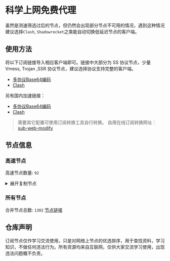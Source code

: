 # 科学上网免费代理

虽然是测速筛选过后的节点，但仍然会出现部分节点不可用的情况，遇到这种情况建议选择`Clash`, `Shadowrocket`之类能自动切换低延迟节点的客户端。

## 使用方法
将以下订阅链接导入相应客户端即可。链接中大部分为 SS 协议节点，少量 Vmess, Trojan ,SSR 协议节点，建议选择协议支持完整的客户端。

- [多协议Base64编码](https://raw.githubusercontent.com/csh77889900/TFP/master/Eternity)
- [Clash](https://raw.githubusercontent.com/csh77889900/TFP/master/Eternity.yaml)

另有国内加速链接：

- [多协议Base64编码](https://fastly.jsdelivr.net/gh/csh77889900/TFP@master/Eternity)
- [Clash](https://fastly.jsdelivr.net/gh/csh77889900/TFP@master/Eternity.yaml)


>需要其它配置可使用订阅转换工具自行转换。
>自用在线订阅转换网址：[sub-web-modify](https://sub.v1.mk/)

## 节点信息
### 高速节点
高速节点数量: `92`
<details>
  <summary>展开复制节点</summary>

    vmess://eyJ2IjoiMiIsInBzIjoi8J+HrfCfh7Ag6aaZ5rivXzA2MTMwMTAiLCJhZGQiOiIxNTYuMjQ1LjguMTI2IiwicG9ydCI6IjQ3MDI0IiwidHlwZSI6Im5vbmUiLCJpZCI6IjNjYTkxMmRhLTZhYzItNDE4Zi1iOWNmLTQ1YjZmNjk0NTc5YiIsImFpZCI6IjY0IiwibmV0IjoidGNwIiwicGF0aCI6Ii8iLCJob3N0IjoiIiwidGxzIjoiIn0=
    vmess://eyJ2IjoiMiIsInBzIjoi8J+HrfCfh7AgX0hLX+mmmea4ry0+8J+Hs/Cfh7FfTkxf6I235YWwIiwiYWRkIjoiMTU2LjI0NS44LjEyOCIsInBvcnQiOiI0NzAyNCIsInR5cGUiOiJub25lIiwiaWQiOiIzY2E5MTJkYS02YWMyLTQxOGYtYjljZi00NWI2ZjY5NDU3OWIiLCJhaWQiOiI2NCIsIm5ldCI6InRjcCIsInBhdGgiOiIvIiwiaG9zdCI6IiIsInRscyI6IiJ9
    trojan://TJCfE7Mx2YcA8kX8zg@149.50.71.124:4003?allowInsecure=1#JP_149.50.71.124_06122023774b-1419trojan
    trojan://eb04af08-a11b-422a-8dfa-710238d91625@jp1.downloadvip.cfd:443?allowInsecure=1&sni=download.xn--mes358acgm99l.com#%F0%9F%87%AF%F0%9F%87%B5%20JP%2040%20%E2%86%92%20tg%40nicevpn123
    vmess://eyJ2IjoiMiIsInBzIjoi8J+Hr/Cfh7Ug5pel5pysKOayueeuoeegtOino+i1hOa6kOWQmzIuMCkgNCIsImFkZCI6Im1peHY0LTI2LjE5NDYxMC54eXoiLCJwb3J0IjoiNDQ0MCIsInR5cGUiOiJub25lIiwiaWQiOiJlOWJiMGM1Yy0wMWM3LTc5MDctYzQ1NC0zYjhiNmQ0NzJiMTkiLCJhaWQiOiIwIiwibmV0Ijoid3MiLCJwYXRoIjoiL2ExODVkNWRjLWM3MjYtNDY2Yy05OGYyLWJhNDk0ZTYzNjk1ZiIsImhvc3QiOiJtaXh2NC0yNi4xOTQ2MTAueHl6IiwidGxzIjoidGxzIn0=
    trojan://a5117e42-e7e2-4de1-aea8-c41e2b3bc545@jp4.cnamazon.sbs:443?allowInsecure=1&sni=tlsdata.cnamazon.sbs#%F0%9F%87%AF%F0%9F%87%B5%20JP%2064%20%E2%86%92%20tg%40nicevpn123
    vmess://eyJ2IjoiMiIsInBzIjoi8J+Hr/Cfh7Ug5pel5pysXzA2MTMxMTEiLCJhZGQiOiIxMDkuMTY2LjM2LjE5MyIsInBvcnQiOiI1MDAwMiIsInR5cGUiOiJub25lIiwiaWQiOiI0MTgwNDhhZi1hMjkzLTRiOTktOWIwYy05OGNhMzU4MGRkMjQiLCJhaWQiOiI2NCIsIm5ldCI6InRjcCIsInBhdGgiOiIvIiwiaG9zdCI6InRsc2RhdGEuY25hbWF6b24uc2JzIiwidGxzIjoiIn0=
    ss://YWVzLTI1Ni1jZmI6Yzk3ZmNlMDQ4@140.238.52.171:18888#JP_140.238.52.171_06122023774b-1902s%25
    vmess://eyJ2IjoiMiIsInBzIjoi8J+Hr/Cfh7Ug5pel5pysXzA2MTMxMDQiLCJhZGQiOiI0NS44OC40My4yMzAiLCJwb3J0IjoiNDYyMDIiLCJ0eXBlIjoibm9uZSIsImlkIjoiNDE4MDQ4YWYtYTI5My00Yjk5LTliMGMtOThjYTM1ODBkZDI0IiwiYWlkIjoiNjQiLCJuZXQiOiJ0Y3AiLCJwYXRoIjoiLyIsImhvc3QiOiJ0bHNkYXRhLmNuYW1hem9uLnNicyIsInRscyI6IiJ9
    trojan://TJCfE7Mx2YcA8kX8zg@149.50.70.83:4003?allowInsecure=1#JP_149.50.70.83_06122023774b-1241trojan
    vmess://eyJ2IjoiMiIsInBzIjoi8J+HuPCfh6wg5paw5Yqg5Z2hXzA2MTM3NTQiLCJhZGQiOiJzMy56d3RnODg4LmNvbSIsInBvcnQiOiIzNTg0MiIsInR5cGUiOiJub25lIiwiaWQiOiIzY2I4NDEzYi0wOWY0LTMxYWItODZjNy1iMWVhM2IwNGMzYzEiLCJhaWQiOiIwIiwibmV0Ijoid3MiLCJwYXRoIjoiL3YycmF5IiwiaG9zdCI6InMzLnp3dGc4ODguY29tIiwidGxzIjoiIn0=
    vmess://eyJ2IjoiMiIsInBzIjoi8J+HrfCfh7Ag6aaZ5rivXzA2MTMwMDEiLCJhZGQiOiIxODUuMTQuNDcuMTczIiwicG9ydCI6IjU2ODQxIiwidHlwZSI6Im5vbmUiLCJpZCI6ImNhYTZkNGJiLTI3OGQtNGVmZC1hZDU5LTY2NDQ5YjllNTAwZSIsImFpZCI6IjAiLCJuZXQiOiJ3cyIsInBhdGgiOiIvIiwiaG9zdCI6IiIsInRscyI6IiJ9
    trojan://b155407b-c388-4773-bbbd-29b2743b3b42@awshk2.gsjc.cfd:443?allowInsecure=0&sni=4-193-105-141.nhost.00cdn.com#%F0%9F%87%AD%F0%9F%87%B0%20%E4%BA%9A%E9%A9%AC%E9%80%8A%E9%A6%99%E6%B8%AF3%0D
    vmess://eyJ2IjoiMiIsInBzIjoi8J+HrfCfh7Ag6aaZ5rivXzA2MTMwMDgiLCJhZGQiOiIxOC4xNjcuNTEuMjMwIiwicG9ydCI6IjM4MzQ2IiwidHlwZSI6Im5vbmUiLCJpZCI6ImZmNjZiZThhLWRmMDItNDhmZi1iNDcxLTQxNzNmMDkyMGFlOSIsImFpZCI6IjAiLCJuZXQiOiJ0Y3AiLCJwYXRoIjoiLyIsImhvc3QiOiI0LTE5My0xMDUtMTQxLm5ob3N0LjAwY2RuLmNvbSIsInRscyI6IiJ9
    vmess://eyJ2IjoiMiIsInBzIjoi8J+HrfCfh7Ag6aaZ5rivXzA2MTMwMjciLCJhZGQiOiIxOC4xNjYuMjA5LjEwMyIsInBvcnQiOiI1MTU3MyIsInR5cGUiOiJub25lIiwiaWQiOiIwZTI4OTA2Yy03ODc0LTQxMGItZDRmNi0wYzIyYzdkOTk0NWUiLCJhaWQiOiIwIiwibmV0IjoidGNwIiwicGF0aCI6Ii8iLCJob3N0IjoiNC0xOTMtMTA1LTE0MS5uaG9zdC4wMGNkbi5jb20iLCJ0bHMiOiIifQ==
    vmess://eyJ2IjoiMiIsInBzIjoi8J+HsPCfh7cg6Z+p5Zu9XzA2MTMwMDIiLCJhZGQiOiIxNDYuNTYuMTc0LjMxIiwicG9ydCI6IjgwODAiLCJ0eXBlIjoibm9uZSIsImlkIjoiYzJlYjVmZjgtNTA4ZC00MTAwLWUwY2EtOTczOWY0ZDFjNTJjIiwiYWlkIjoiMCIsIm5ldCI6IndzIiwicGF0aCI6Ii90Z0BoZXJoZXJvNiIsImhvc3QiOiIiLCJ0bHMiOiIifQ==
    ssr://Y24wMi5teW5vZGUubWU6ODEwNTpvcmlnaW46cmM0LW1kNTpodHRwX3NpbXBsZTpjR0Z6YzNkay8_Z3JvdXA9VTFOU1VISnZkbWxrWlhJJnJlbWFya3M9OEotSHJmQ2ZoN0FnNUxpdDVadTlJQzBnNmFhWjVyaXZJQzBnU0c5dVp5QkxiMjVuSUVOaFlteGxJRlJXSUV4MFpDQXRJRU5oWW14bElFMTFiSFJwTFUxbFpHbGhJRk5sY25acFkyVnomb2Jmc3BhcmFtPU1UZ3hNamN0VkhWMFlXbHRhVzVuTURNeU1TNWtiM2R1Ykc5aFpDNXRhV055YjNOdlpuUXVZMjl0JnByb3RvcGFyYW09
    vmess://eyJ2IjoiMiIsInBzIjoi8J+HuPCfh6wgX1NHX+aWsOWKoOWdoSIsImFkZCI6IjhmaHE2YS5haW9zc2gubXkuaWQiLCJwb3J0IjoiODAiLCJ0eXBlIjoibm9uZSIsImlkIjoiODliYTc3NjgtYTgzYS00YzAxLTgwMTItOGZkZjA4NDdkMmFlIiwiYWlkIjoiMCIsIm5ldCI6IndzIiwicGF0aCI6Ii92MnJheSIsImhvc3QiOiI4ZmhxNmEuYWlvc3NoLm15LmlkIiwidGxzIjoiIn0=
    vmess://eyJ2IjoiMiIsInBzIjoi8J+HuPCfh6wg5paw5Yqg5Z2hXzA2MTMwNDEiLCJhZGQiOiIxMzguMi43MS4xMTEiLCJwb3J0IjoiODAiLCJ0eXBlIjoibm9uZSIsImlkIjoiYjI5NDc5NDItNzAxYi00ZGUyLTkxY2QtZjY4MTBkNWQwM2JjIiwiYWlkIjoiMCIsIm5ldCI6IndzIiwicGF0aCI6Ii8iLCJob3N0IjoiIiwidGxzIjoiIn0=
    trojan://70eaf50f-8505-4bb0-bbfc-1354fa111320@sg2.downloadvip.cfd:443?allowInsecure=0&sni=jssg1.xn--mes358acgm99l.com#%F0%9F%87%B8%F0%9F%87%AC%20%E6%96%B0%E5%8A%A0%E5%9D%A1AWS2%0D
    vmess://eyJ2IjoiMiIsInBzIjoi8J+HuPCfh6wg5paw5Yqg5Z2hXzA2MTM3NTUiLCJhZGQiOiJkeW5hbWljLXNnMWIub2Jmcy54eXoiLCJwb3J0IjoiNDQzIiwidHlwZSI6Im5vbmUiLCJpZCI6IjMwYmYzMmJjLTE5ZGMtNDVhZC1iMzMwLTRmNTE0OWU1Njg3NiIsImFpZCI6IjAiLCJuZXQiOiJ3cyIsInBhdGgiOiIvd29ycnlmcmVlIiwiaG9zdCI6ImR5bmFtaWMtc2cxYi5vYmZzLnh5eiIsInRscyI6InRscyJ9
    trojan://7a73f1dc97a70905870c0c0484b12145@trs22.bolab.net:443?allowInsecure=0#%F0%9F%87%AF%F0%9F%87%B5%20Relay_%F0%9F%87%AF%F0%9F%87%B5JP%20%7C45.72Mb
    trojan://4aeda200-44c9-4168-8f2a-a00a72176d35@awssg18-data.amazon-azure.com:443?allowInsecure=0&sni=data.amazon-azure.com#%F0%9F%87%B8%F0%9F%87%AC%20SG-13.215.252.181-2159
    vmess://eyJ2IjoiMiIsInBzIjoi8J+HqPCfh7MgUmVsYXlf8J+HufCfh7xUVy3wn4e58J+HvFRXXzE2IiwiYWRkIjoidHc5OS1oaW5ldC5teW5vZGVzMDAxLm9uZSIsInBvcnQiOiI0NDUiLCJ0eXBlIjoibm9uZSIsImlkIjoiNWYwNGRlODQtNmI3ZS0zNTY0LTgyYzItZDJhOTk4MDAyNjI5IiwiYWlkIjoiMCIsIm5ldCI6InRjcCIsInBhdGgiOiIvIiwiaG9zdCI6ImRhdGEuYW1hem9uLWF6dXJlLmNvbSIsInRscyI6IiJ9
    ssr://Y24xMC5teW5vZGUubWU6ODMwMzpvcmlnaW46cmM0LW1kNTpodHRwX3NpbXBsZTpjR0Z6YzNkay8_Z3JvdXA9VTFOU1VISnZkbWxrWlhJJnJlbWFya3M9OEotSHFQQ2ZoN01nNUxpdDVadTlJQzBnNVktdzVybS1JQzBnUTJoMWJtZG9kMkVnVkdWc1pXTnZiU0JEYnk0Z1RIUmtMaUEwJm9iZnNwYXJhbT1NVGd4TWpjdFZIVjBZV2x0YVc1bk1ETXlNUzVrYjNkdWJHOWhaQzV0YVdOeWIzTnZablF1WTI5dCZwcm90b3BhcmFtPQ
    ssr://Y24xMi5teW5vZGUubWU6ODQwNjpvcmlnaW46cmM0LW1kNTpodHRwX3NpbXBsZTpjR0Z6YzNkay8_Z3JvdXA9VTFOU1VISnZkbWxrWlhJJnJlbWFya3M9OEotSHJfQ2ZoN1VnNXBlbDVweXNJQzBnNUxpYzVMcXNJQzBnVG1WeWIyTnNiM1ZrSUV4cGJXbDBaV1FnTXcmb2Jmc3BhcmFtPU1UZ3hNamN0VkhWMFlXbHRhVzVuTURNeU1TNWtiM2R1Ykc5aFpDNXRhV055YjNOdlpuUXVZMjl0JnByb3RvcGFyYW09
    trojan://5a67bf67-5af7-4262-a5ec-cd2c03866acd@hinet1.downloadvip.cfd:443?allowInsecure=1&sni=download.xn--mes358acgm99l.com#%F0%9F%87%A8%F0%9F%87%B3%2013%7C%F0%9F%87%B9%F0%9F%87%BC%20Taiwan%28ChatGPT%29%2005%20TG%40nodp...
    ssr://a3IxLnZmdW4uaWN1OjQ0MzphdXRoX2FlczEyOF9zaGExOmFlcy0yNTYtY2ZiOnBsYWluOmRubDFibTFsLz9ncm91cD1VMU5TVUhKdmRtbGtaWEkmcmVtYXJrcz04Si1Ic1BDZmg3Y2dYMHRTWC1tZnFlV2J2U0F6Jm9iZnNwYXJhbT1ZV0k1TXpFeE56UXlNaTVxWkM1b2F3JnByb3RvcGFyYW09TVRjME1qSTZWRlJ3TUZOWQ
    vmess://eyJ2IjoiMiIsInBzIjoi8J+HuPCfh6wg5paw5Yqg5Z2hIDAwMyIsImFkZCI6IjQzLjE1Ni4yMzUuMTcyIiwicG9ydCI6IjIxNDU2IiwidHlwZSI6Im5vbmUiLCJpZCI6ImFjMGY4NGYzLTI3MWEtNDRhNi1iOWM1LWQzODQxMDk5ZjY0MCIsImFpZCI6IjAiLCJuZXQiOiJ3cyIsInBhdGgiOiIvamNuZiIsImhvc3QiOiIiLCJ0bHMiOiIifQ==
    vmess://eyJ2IjoiMiIsInBzIjoi8J+Hr/Cfh7Ug5pel5pysXzA2MTMwMTMiLCJhZGQiOiIyMTMuMjMyLjExNC4yMTEiLCJwb3J0IjoiNDk3NTciLCJ0eXBlIjoibm9uZSIsImlkIjoiZWMwZmQ3YjgtOWI2ZS00M2Q4LWZiMDgtMmNjOTg4NjBmNjM4IiwiYWlkIjoiMCIsIm5ldCI6IndzIiwicGF0aCI6Ii8iLCJob3N0IjoiIiwidGxzIjoiIn0=
    ssr://OC4yMTcuOTAuMzk6NDg2ODc6YXV0aF9jaGFpbl9hOm5vbmU6dGxzMS4yX3RpY2tldF9hdXRoOk9ESXpOblV5TXpjNC8_Z3JvdXA9VTFOU1VISnZkbWxrWlhJJnJlbWFya3M9VTBkZk1qQXgmb2Jmc3BhcmFtPSZwcm90b3BhcmFtPQ
    ssr://Y24wNS5teW5vZGUubWU6ODEyMTpvcmlnaW46cmM0LW1kNTpodHRwX3NpbXBsZTpjR0Z6YzNkay8_Z3JvdXA9VTFOU1VISnZkbWxrWlhJJnJlbWFya3M9OEotSHJmQ2ZoN0FnNUxpdDVadTlJQzBnNmFhWjVyaXZJQzBnUkc5dElGUmxhRzVwYTJrZ1RIUmtJRFkmb2Jmc3BhcmFtPU1UZ3hNamN0VkhWMFlXbHRhVzVuTURNeU1TNWtiM2R1Ykc5aFpDNXRhV055YjNOdlpuUXVZMjl0JnByb3RvcGFyYW09
    ssr://OC4yMTcuOTkuNjI6NDc4MDc6YXV0aF9jaGFpbl9hOm5vbmU6dGxzMS4yX3RpY2tldF9hdXRoOk16UTBabWMwTXpRMC8_Z3JvdXA9VTFOU1VISnZkbWxrWlhJJnJlbWFya3M9VTBkZk1UZ3cmb2Jmc3BhcmFtPSZwcm90b3BhcmFtPQ
    vmess://eyJ2IjoiMiIsInBzIjoi8J+HrfCfh7Ag6aaZ5rivXzA2MTM0NzgiLCJhZGQiOiJoazAxLmlzZGRucy50ayIsInBvcnQiOiI0NDMiLCJ0eXBlIjoibm9uZSIsImlkIjoiMmE4OThiZDgtYzBkMS00ZjdkLWE4OGUtODMxZDU2ODJhOWI5IiwiYWlkIjoiMCIsIm5ldCI6IndzIiwicGF0aCI6Ii9yYXkiLCJob3N0IjoiaGswMS5pc2RkbnMudGsiLCJ0bHMiOiJ0bHMifQ==
    ssr://OC4yMTguNjcuNTQ6NTQyNjI6YXV0aF9jaGFpbl9hOm5vbmU6dGxzMS4yX3RpY2tldF9hdXRoOk16ZzBOelYxTkRVLz9ncm91cD1VMU5TVUhKdmRtbGtaWEkmcmVtYXJrcz1VMGRmTVRnMCZvYmZzcGFyYW09JnByb3RvcGFyYW09
    ssr://OC4yMTcuODkuMjI5OjU4MDA4OmF1dGhfY2hhaW5fYTpub25lOnRsczEuMl90aWNrZXRfYXV0aDpPRGszTXpRM05YVXpORFUvP2dyb3VwPVUxTlNVSEp2ZG1sa1pYSSZyZW1hcmtzPVUwZGZNakEyJm9iZnNwYXJhbT0mcHJvdG9wYXJhbT0
    ssr://OC4yMTguMC4xMTU6NTU5Njc6YXV0aF9jaGFpbl9hOm5vbmU6dGxzMS4yX3RpY2tldF9hdXRoOk9ESXpOSGt6TkRRLz9ncm91cD1VMU5TVUhKdmRtbGtaWEkmcmVtYXJrcz1VMGRmTVRjMiZvYmZzcGFyYW09JnByb3RvcGFyYW09
    vmess://eyJ2IjoiMiIsInBzIjoi8J+HuPCfh6wg5paw5Yqg5Z2hXzA2MTMwNjIiLCJhZGQiOiIyNy4xMjQuNDUuMTE5IiwicG9ydCI6IjUwMDAyIiwidHlwZSI6Im5vbmUiLCJpZCI6IjQxODA0OGFmLWEyOTMtNGI5OS05YjBjLTk4Y2EzNTgwZGQyNCIsImFpZCI6IjY0IiwibmV0IjoidGNwIiwicGF0aCI6Ii9yYXkiLCJob3N0IjoiaGswMS5pc2RkbnMudGsiLCJ0bHMiOiIifQ==
    vmess://eyJ2IjoiMiIsInBzIjoi8J+Hr/Cfh7Ug5pel5pysXzA2MTMwMzMiLCJhZGQiOiIxMzEuMTg2LjQxLjE5MiIsInBvcnQiOiIyNjI5NyIsInR5cGUiOiJub25lIiwiaWQiOiJiMGVkNmViNy1kYzMwLTQ4OTctZGY1MC1jMmMxZDRlZTZlOTEiLCJhaWQiOiIwIiwibmV0IjoidGNwIiwicGF0aCI6Ii9yYXkiLCJob3N0IjoiaGswMS5pc2RkbnMudGsiLCJ0bHMiOiIifQ==
    ssr://OC4yMTcuOTAuNzM6NDc1OTc6YXV0aF9jaGFpbl9hOm5vbmU6dGxzMS4yX3RpY2tldF9hdXRoOk9EazNNelExTjNRMS8_Z3JvdXA9VTFOU1VISnZkbWxrWlhJJnJlbWFya3M9VTBkZk1qQTMmb2Jmc3BhcmFtPSZwcm90b3BhcmFtPQ
    ssr://OC4yMTcuNDYuMTc0OjUxMzUyOmF1dGhfY2hhaW5fYTpub25lOnRsczEuMl90aWNrZXRfYXV0aDpNelExTXpSME5UUTEvP2dyb3VwPVUxTlNVSEp2ZG1sa1pYSSZyZW1hcmtzPVUwZGZNVGczJm9iZnNwYXJhbT0mcHJvdG9wYXJhbT0
    vmess://eyJ2IjoiMiIsInBzIjoi8J+HqPCfh7Mg5Y+w5rm+44CQ5LuY6LS55o6o6I2Q77yadHQudmcvdmlw44CRMTE5IiwiYWRkIjoiNjEuMjIwLjE5OC4xMDAiLCJwb3J0IjoiNTgwMDIiLCJ0eXBlIjoibm9uZSIsImlkIjoiNDE4MDQ4YWYtYTI5My00Yjk5LTliMGMtOThjYTM1ODBkZDI0IiwiYWlkIjoiNjQiLCJuZXQiOiJ0Y3AiLCJwYXRoIjoiL3JheSIsImhvc3QiOiJoazAxLmlzZGRucy50ayIsInRscyI6IiJ9
    vmess://eyJ2IjoiMiIsInBzIjoi8J+HqPCfh7Mg5Y+w5rm+XzA2MTMwMTMiLCJhZGQiOiI2MS4yMjAuMTk4LjEwMiIsInBvcnQiOiI1ODAwMiIsInR5cGUiOiJub25lIiwiaWQiOiI0MTgwNDhhZi1hMjkzLTRiOTktOWIwYy05OGNhMzU4MGRkMjQiLCJhaWQiOiI2NCIsIm5ldCI6InRjcCIsInBhdGgiOiIvcmF5IiwiaG9zdCI6ImhrMDEuaXNkZG5zLnRrIiwidGxzIjoiIn0=
    vmess://eyJ2IjoiMiIsInBzIjoi8J+HuPCfh6wg5paw5Yqg5Z2hXzA2MTMwNDMiLCJhZGQiOiIyNy4xMjQuNDcuNjQiLCJwb3J0IjoiNTAwMDIiLCJ0eXBlIjoibm9uZSIsImlkIjoiNDE4MDQ4YWYtYTI5My00Yjk5LTliMGMtOThjYTM1ODBkZDI0IiwiYWlkIjoiNjQiLCJuZXQiOiJ0Y3AiLCJwYXRoIjoiL3JheSIsImhvc3QiOiJoazAxLmlzZGRucy50ayIsInRscyI6IiJ9
    vmess://eyJ2IjoiMiIsInBzIjoi8J+HuvCfh7gg576O5Zu9XzA2MTMxMzQiLCJhZGQiOiIxMDcuMTY3LjE2LjIxNCIsInBvcnQiOiIzMzU4OSIsInR5cGUiOiJub25lIiwiaWQiOiI4YzY3OWI4MS04NGZjLTQzY2UtOTU1My1kZGNhNTc1YTY5NDkiLCJhaWQiOiI2NCIsIm5ldCI6InRjcCIsInBhdGgiOiIvcmF5IiwiaG9zdCI6ImhrMDEuaXNkZG5zLnRrIiwidGxzIjoiIn0=
    vmess://eyJ2IjoiMiIsInBzIjoi8J+HuvCfh7gg576O5Zu9XzA2MTMwNDEiLCJhZGQiOiIyMy4yMjUuMzMuNDYiLCJwb3J0IjoiNDQzIiwidHlwZSI6Im5vbmUiLCJpZCI6IjQxODA0OGFmLWEyOTMtNGI5OS05YjBjLTk4Y2EzNTgwZGQyNCIsImFpZCI6IjY0IiwibmV0Ijoid3MiLCJwYXRoIjoiL3BhdGgvMTY4MzU0MzAyNDQ1MyIsImhvc3QiOiJ3d3cuNzcwMzk3MTcueHl6IiwidGxzIjoidGxzIn0=
    vmess://eyJ2IjoiMiIsInBzIjoi8J+HuvCfh7gg576O5Zu9XzA2MTMyMzkiLCJhZGQiOiI0NS4xMi4xNDQuODIiLCJwb3J0IjoiNDcxMjciLCJ0eXBlIjoibm9uZSIsImlkIjoiNDE4MDQ4YWYtYTI5My00Yjk5LTliMGMtOThjYTM1ODBkZDI0IiwiYWlkIjoiNjQiLCJuZXQiOiJ0Y3AiLCJwYXRoIjoiL3BhdGgvMTY4MzU0MzAyNDQ1MyIsImhvc3QiOiJ3d3cuNzcwMzk3MTcueHl6IiwidGxzIjoiIn0=
    vmess://eyJ2IjoiMiIsInBzIjoi8J+HuvCfh7gg576O5Zu9XzA2MTM1NDMiLCJhZGQiOiIxNzIuNjQuNDEuODYiLCJwb3J0IjoiMjA5NSIsInR5cGUiOiJub25lIiwiaWQiOiIxZDEzNjJmNy0wNzNjLTRlNWMtYjQ3MC0wMmI4MjIyYzIyNmMiLCJhaWQiOiIwIiwibmV0Ijoid3MiLCJwYXRoIjoiL3lsa3MiLCJob3N0IjoieDEueWxrczAxLmV1Lm9yZyIsInRscyI6IiJ9
    vmess://eyJ2IjoiMiIsInBzIjoi8J+HuvCfh7gg576O5Zu9XzA2MTM4MTMiLCJhZGQiOiIxNDAuOTkuMTI5LjIyNyIsInBvcnQiOiI0MzAzMyIsInR5cGUiOiJub25lIiwiaWQiOiI0MTgwNDhhZi1hMjkzLTRiOTktOWIwYy05OGNhMzU4MGRkMjQiLCJhaWQiOiI2NCIsIm5ldCI6InRjcCIsInBhdGgiOiIveWxrcyIsImhvc3QiOiJ4MS55bGtzMDEuZXUub3JnIiwidGxzIjoiIn0=
    vmess://eyJ2IjoiMiIsInBzIjoi8J+HuvCfh7gg576O5Zu9XzA2MTMwMjkiLCJhZGQiOiIyMy4yMjQuMTEwLjI0NiIsInBvcnQiOiI0NDMiLCJ0eXBlIjoibm9uZSIsImlkIjoiNDE4MDQ4YWYtYTI5My00Yjk5LTliMGMtOThjYTM1ODBkZDI0IiwiYWlkIjoiNjQiLCJuZXQiOiJ3cyIsInBhdGgiOiIvcGF0aC8xNjg0MjMwODgyNTI3IiwiaG9zdCI6Ind3dy43NzAzOTcxNy54eXoiLCJ0bHMiOiJ0bHMifQ==
    vmess://eyJ2IjoiMiIsInBzIjoi8J+HuvCfh7gg576O5Zu9XzA2MTM4MTUiLCJhZGQiOiIxNDAuOTkuMTI5LjIzMCIsInBvcnQiOiI0MzAzMyIsInR5cGUiOiJub25lIiwiaWQiOiI0MTgwNDhhZi1hMjkzLTRiOTktOWIwYy05OGNhMzU4MGRkMjQiLCJhaWQiOiI2NCIsIm5ldCI6InRjcCIsInBhdGgiOiIvcGF0aC8xNjg0MjMwODgyNTI3IiwiaG9zdCI6Ind3dy43NzAzOTcxNy54eXoiLCJ0bHMiOiIifQ==
    vmess://eyJ2IjoiMiIsInBzIjoi8J+HuvCfh7gg576O5Zu9XzA2MTMyNDIiLCJhZGQiOiI0NS4xMi4xNDQuODEiLCJwb3J0IjoiNDcxMjciLCJ0eXBlIjoibm9uZSIsImlkIjoiNDE4MDQ4YWYtYTI5My00Yjk5LTliMGMtOThjYTM1ODBkZDI0IiwiYWlkIjoiNjQiLCJuZXQiOiJ0Y3AiLCJwYXRoIjoiL3BhdGgvMTY4NDIzMDg4MjUyNyIsImhvc3QiOiJ3d3cuNzcwMzk3MTcueHl6IiwidGxzIjoiIn0=
    vmess://eyJ2IjoiMiIsInBzIjoi8J+HuvCfh7gg576O5Zu9XzA2MTM4MDUiLCJhZGQiOiIxNDAuOTkuNTQuMTEwIiwicG9ydCI6IjUxMzM4IiwidHlwZSI6Im5vbmUiLCJpZCI6IjQxODA0OGFmLWEyOTMtNGI5OS05YjBjLTk4Y2EzNTgwZGQyNCIsImFpZCI6IjY0IiwibmV0IjoidGNwIiwicGF0aCI6Ii9wYXRoLzE2ODQyMzA4ODI1MjciLCJob3N0Ijoid3d3Ljc3MDM5NzE3Lnh5eiIsInRscyI6IiJ9
    vmess://eyJ2IjoiMiIsInBzIjoi8J+HuvCfh7gg576O5Zu9XzA2MTMxMzkiLCJhZGQiOiIxMzcuMTc1LjEuOCIsInBvcnQiOiI1MzQwMyIsInR5cGUiOiJub25lIiwiaWQiOiI0MTgwNDhhZi1hMjkzLTRiOTktOWIwYy05OGNhMzU4MGRkMjQiLCJhaWQiOiI2NCIsIm5ldCI6InRjcCIsInBhdGgiOiIvcGF0aC8xNjg0MjMwODgyNTI3IiwiaG9zdCI6Ind3dy43NzAzOTcxNy54eXoiLCJ0bHMiOiIifQ==
    vmess://eyJ2IjoiMiIsInBzIjoi8J+HuvCfh7gg576O5Zu9XzA2MTMxNTc2IiwiYWRkIjoiMTkyLjc0LjI0Mi4xNTYiLCJwb3J0IjoiNDQ2NjciLCJ0eXBlIjoibm9uZSIsImlkIjoiNDE4MDQ4YWYtYTI5My00Yjk5LTliMGMtOThjYTM1ODBkZDI0IiwiYWlkIjoiNjQiLCJuZXQiOiJ0Y3AiLCJwYXRoIjoiL3BhdGgvMTY4NDIzMDg4MjUyNyIsImhvc3QiOiJ3d3cuNzcwMzk3MTcueHl6IiwidGxzIjoiIn0=
    vmess://eyJ2IjoiMiIsInBzIjoi8J+HuvCfh7gg576O5Zu9XzA2MTMyNTgiLCJhZGQiOiIxMzcuMTc1LjMyLjE4OSIsInBvcnQiOiI0MjMyOSIsInR5cGUiOiJub25lIiwiaWQiOiI0MTgwNDhhZi1hMjkzLTRiOTktOWIwYy05OGNhMzU4MGRkMjQiLCJhaWQiOiI2NCIsIm5ldCI6InRjcCIsInBhdGgiOiIvcGF0aC8xNjg0MjMwODgyNTI3IiwiaG9zdCI6Ind3dy43NzAzOTcxNy54eXoiLCJ0bHMiOiIifQ==
    vmess://eyJ2IjoiMiIsInBzIjoi8J+HuvCfh7gg576O5Zu9XzA2MTMwNDAiLCJhZGQiOiIyMy4yMjQuMTEwLjI0MiIsInBvcnQiOiI0NDMiLCJ0eXBlIjoibm9uZSIsImlkIjoiNDE4MDQ4YWYtYTI5My00Yjk5LTliMGMtOThjYTM1ODBkZDI0IiwiYWlkIjoiNjQiLCJuZXQiOiJ3cyIsInBhdGgiOiIvcGF0aC8xNjgzNzE1ODI2ODcwIiwiaG9zdCI6Ind3dy43NzAzOTcxNy54eXoiLCJ0bHMiOiJ0bHMifQ==
    vmess://eyJ2IjoiMiIsInBzIjoi8J+HuvCfh7gg576O5Zu9XzA2MTM3OTQiLCJhZGQiOiIxMzcuMTc1LjU0LjIxMCIsInBvcnQiOiI1MDUwMiIsInR5cGUiOiJub25lIiwiaWQiOiI0MTgwNDhhZi1hMjkzLTRiOTktOWIwYy05OGNhMzU4MGRkMjQiLCJhaWQiOiI2NCIsIm5ldCI6InRjcCIsInBhdGgiOiIvcGF0aC8xNjgzNzE1ODI2ODcwIiwiaG9zdCI6Ind3dy43NzAzOTcxNy54eXoiLCJ0bHMiOiIifQ==
    vmess://eyJ2IjoiMiIsInBzIjoi8J+HuvCfh7gg576O5Zu9XzA2MTMyMDMiLCJhZGQiOiIxMDcuMTQ4LjE5NC4yMzEiLCJwb3J0IjoiNTU1MDQiLCJ0eXBlIjoibm9uZSIsImlkIjoiNDE4MDQ4YWYtYTI5My00Yjk5LTliMGMtOThjYTM1ODBkZDI0IiwiYWlkIjoiNjQiLCJuZXQiOiJ0Y3AiLCJwYXRoIjoiL3BhdGgvMTY4MzcxNTgyNjg3MCIsImhvc3QiOiJ3d3cuNzcwMzk3MTcueHl6IiwidGxzIjoiIn0=
    vmess://eyJ2IjoiMiIsInBzIjoi8J+HuvCfh7gg576O5Zu9XzA2MTMyNzIiLCJhZGQiOiI0NS4xMi4xMTIuMTIyIiwicG9ydCI6IjU0Nzc0IiwidHlwZSI6Im5vbmUiLCJpZCI6IjQxODA0OGFmLWEyOTMtNGI5OS05YjBjLTk4Y2EzNTgwZGQyNCIsImFpZCI6IjY0IiwibmV0IjoidGNwIiwicGF0aCI6Ii9wYXRoLzE2ODM3MTU4MjY4NzAiLCJob3N0Ijoid3d3Ljc3MDM5NzE3Lnh5eiIsInRscyI6IiJ9
    vmess://eyJ2IjoiMiIsInBzIjoi8J+HuvCfh7gg576O5Zu9XzA2MTMwODgiLCJhZGQiOiIxOTguMi4yMDQuMjUzIiwicG9ydCI6IjQ2OTAyIiwidHlwZSI6Im5vbmUiLCJpZCI6IjQxODA0OGFmLWEyOTMtNGI5OS05YjBjLTk4Y2EzNTgwZGQyNCIsImFpZCI6IjY0IiwibmV0IjoidGNwIiwicGF0aCI6Ii9wYXRoLzE2ODM3MTU4MjY4NzAiLCJob3N0Ijoid3d3Ljc3MDM5NzE3Lnh5eiIsInRscyI6IiJ9
    vmess://eyJ2IjoiMiIsInBzIjoi8J+HuvCfh7gg576O5Zu9XzA2MTMxOTYiLCJhZGQiOiIxMzcuMTc1LjIxLjE0MCIsInBvcnQiOiI0MjAxNCIsInR5cGUiOiJub25lIiwiaWQiOiI0MTgwNDhhZi1hMjkzLTRiOTktOWIwYy05OGNhMzU4MGRkMjQiLCJhaWQiOiI2NCIsIm5ldCI6InRjcCIsInBhdGgiOiIvcGF0aC8xNjgzNzE1ODI2ODcwIiwiaG9zdCI6Ind3dy43NzAzOTcxNy54eXoiLCJ0bHMiOiIifQ==
    vmess://eyJ2IjoiMiIsInBzIjoi8J+HuvCfh7gg576O5Zu9XzA2MTMyMjYiLCJhZGQiOiIxMzcuMTc1LjEuNiIsInBvcnQiOiI1MzQwMyIsInR5cGUiOiJub25lIiwiaWQiOiI0MTgwNDhhZi1hMjkzLTRiOTktOWIwYy05OGNhMzU4MGRkMjQiLCJhaWQiOiI2NCIsIm5ldCI6InRjcCIsInBhdGgiOiIvcGF0aC8xNjgzNzE1ODI2ODcwIiwiaG9zdCI6Ind3dy43NzAzOTcxNy54eXoiLCJ0bHMiOiIifQ==
    vmess://eyJ2IjoiMiIsInBzIjoi8J+HuvCfh7gg576O5Zu9XzA2MTMyOTciLCJhZGQiOiIxNDIuNC4xMDguMTE4IiwicG9ydCI6IjUxMzIyIiwidHlwZSI6Im5vbmUiLCJpZCI6IjQxODA0OGFmLWEyOTMtNGI5OS05YjBjLTk4Y2EzNTgwZGQyNCIsImFpZCI6IjY0IiwibmV0IjoidGNwIiwicGF0aCI6Ii9wYXRoLzE2ODM3MTU4MjY4NzAiLCJob3N0Ijoid3d3Ljc3MDM5NzE3Lnh5eiIsInRscyI6IiJ9
    vmess://eyJ2IjoiMiIsInBzIjoi8J+HuvCfh7gg576O5Zu9XzA2MTMyMjgiLCJhZGQiOiIzOC42My4xNy4xNzYiLCJwb3J0IjoiNTA3MDIiLCJ0eXBlIjoibm9uZSIsImlkIjoiNDE4MDQ4YWYtYTI5My00Yjk5LTliMGMtOThjYTM1ODBkZDI0IiwiYWlkIjoiNjQiLCJuZXQiOiJ0Y3AiLCJwYXRoIjoiL3BhdGgvMTY4MzcxNTgyNjg3MCIsImhvc3QiOiJ3d3cuNzcwMzk3MTcueHl6IiwidGxzIjoiIn0=
    vmess://eyJ2IjoiMiIsInBzIjoi8J+HuvCfh7gg576O5Zu9XzA2MTM4MTIiLCJhZGQiOiIxMzcuMTc1LjMyLjE2MyIsInBvcnQiOiI0NjgzMiIsInR5cGUiOiJub25lIiwiaWQiOiI0MTgwNDhhZi1hMjkzLTRiOTktOWIwYy05OGNhMzU4MGRkMjQiLCJhaWQiOiI2NCIsIm5ldCI6InRjcCIsInBhdGgiOiIvcGF0aC8xNjgzNzE1ODI2ODcwIiwiaG9zdCI6Ind3dy43NzAzOTcxNy54eXoiLCJ0bHMiOiIifQ==
    vmess://eyJ2IjoiMiIsInBzIjoi8J+HuvCfh7gg576O5Zu9XzA2MTM4MjAiLCJhZGQiOiI0NS44OC4xNzYuNTAiLCJwb3J0IjoiNTQ3NzQiLCJ0eXBlIjoibm9uZSIsImlkIjoiNDE4MDQ4YWYtYTI5My00Yjk5LTliMGMtOThjYTM1ODBkZDI0IiwiYWlkIjoiNjQiLCJuZXQiOiJ0Y3AiLCJwYXRoIjoiL3BhdGgvMTY4MzcxNTgyNjg3MCIsImhvc3QiOiJ3d3cuNzcwMzk3MTcueHl6IiwidGxzIjoiIn0=
    vmess://eyJ2IjoiMiIsInBzIjoi5pyq55+lXzA2MTMwMTIiLCJhZGQiOiIxOTAuOTMuMjQ0LjI0MSIsInBvcnQiOiI4MDgwIiwidHlwZSI6Im5vbmUiLCJpZCI6IjUxNmEyMmM1LTU0YzEtNDIwMy1lYzBhLWJiM2IyNTE3YTgyZCIsImFpZCI6IjAiLCJuZXQiOiJ3cyIsInBhdGgiOiIveWxrcyIsImhvc3QiOiJ4MS55bGtzMDEuZXUub3JnIiwidGxzIjoiIn0=
    vmess://eyJ2IjoiMiIsInBzIjoi5pyq55+lXzA2MTMwMDgiLCJhZGQiOiIxOTguNDEuMjE2LjI0OSIsInBvcnQiOiI4MDgwIiwidHlwZSI6Im5vbmUiLCJpZCI6IjUxNmEyMmM1LTU0YzEtNDIwMy1lYzBhLWJiM2IyNTE3YTgyZCIsImFpZCI6IjAiLCJuZXQiOiJ3cyIsInBhdGgiOiIveWxrcyIsImhvc3QiOiJ4MS55bGtzMDEuZXUub3JnIiwidGxzIjoiIn0=
    vmess://eyJ2IjoiMiIsInBzIjoi8J+Hs/Cfh7Eg6I235YWwXzA2MTMwMTUiLCJhZGQiOiIxODguMTE0Ljk5Ljk3IiwicG9ydCI6IjIwOTUiLCJ0eXBlIjoibm9uZSIsImlkIjoiMWQxMzYyZjctMDczYy00ZTVjLWI0NzAtMDJiODIyMmMyMjZjIiwiYWlkIjoiMCIsIm5ldCI6IndzIiwicGF0aCI6Ii95bGtzIiwiaG9zdCI6IngxLnlsa3MwMS5ldS5vcmciLCJ0bHMiOiIifQ==
    vmess://eyJ2IjoiMiIsInBzIjoi5aGe6IiM5bCUXzA2MTMwMDIiLCJhZGQiOiIxNTYuMjUxLjEzNS4xMSIsInBvcnQiOiI1MzMwMiIsInR5cGUiOiJub25lIiwiaWQiOiI0MTgwNDhhZi1hMjkzLTRiOTktOWIwYy05OGNhMzU4MGRkMjQiLCJhaWQiOiI2NCIsIm5ldCI6InRjcCIsInBhdGgiOiIveWxrcyIsImhvc3QiOiJ4MS55bGtzMDEuZXUub3JnIiwidGxzIjoiIn0=
    vmess://eyJ2IjoiMiIsInBzIjoi5pyq55+lXzA2MTMxNDYiLCJhZGQiOiIxMDQuMjEuNTQuNDAiLCJwb3J0IjoiMjA5NSIsInR5cGUiOiJub25lIiwiaWQiOiIxZDEzNjJmNy0wNzNjLTRlNWMtYjQ3MC0wMmI4MjIyYzIyNmMiLCJhaWQiOiIwIiwibmV0Ijoid3MiLCJwYXRoIjoiL3lsa3MiLCJob3N0IjoieDEueWxrczAxLmV1Lm9yZyIsInRscyI6IiJ9
    vmess://eyJ2IjoiMiIsInBzIjoi5pyq55+lXzA2MTMwMDYiLCJhZGQiOiIxMDQuMTkuMi4zNSIsInBvcnQiOiI0NDMiLCJ0eXBlIjoibm9uZSIsImlkIjoiNTUzZjUwOWUtNTZjMS00ZWFmLWJlNjctYjliMjBjNzgwYmZmIiwiYWlkIjoiMCIsIm5ldCI6IndzIiwicGF0aCI6Ii93czEzNDEzODA1MDUiLCJob3N0IjoidXNnYzEzNi53dnBuLnRvcCIsInRscyI6InRscyJ9
    ss://YWVzLTEyOC1nY206c2hhZG93c29ja3M@212.102.53.194:443#GB_07
    vmess://eyJ2IjoiMiIsInBzIjoi5pyq55+lXzA2MTMxMDciLCJhZGQiOiIxNDEuMTAxLjEyMy4xNTgiLCJwb3J0IjoiMjA4MiIsInR5cGUiOiJub25lIiwiaWQiOiIxOWM2ZWMxYi0yMjMwLTQxZDQtZmYxYy1jODQ0OWRjMWVkNWYiLCJhaWQiOiIwIiwibmV0Ijoid3MiLCJwYXRoIjoiL3l1bGluZ2thaXNoaTAxIiwiaG9zdCI6InRvdS52dGNzcy50b3AiLCJ0bHMiOiIifQ==
    vmess://eyJ2IjoiMiIsInBzIjoi8J+HrPCfh6cg6Iux5Zu9XzA2MTMwMTEiLCJhZGQiOiI4My4xNDIuMjI1LjIwIiwicG9ydCI6IjQ5OTIwIiwidHlwZSI6Im5vbmUiLCJpZCI6IjUyNjdjYTcxLTk3ZTYtNDRjOC04ZmI1LTlmZTRhZmUwOTU0ZSIsImFpZCI6IjY0IiwibmV0IjoidGNwIiwicGF0aCI6Ii95dWxpbmdrYWlzaGkwMSIsImhvc3QiOiJ0b3UudnRjc3MudG9wIiwidGxzIjoiIn0=
    vmess://eyJ2IjoiMiIsInBzIjoi8J+HrPCfh6cg6Iux5Zu9XzA2MTMwMTIiLCJhZGQiOiI4My4xNDIuMjI1LjU4IiwicG9ydCI6IjQ5OTIwIiwidHlwZSI6Im5vbmUiLCJpZCI6IjUyNjdjYTcxLTk3ZTYtNDRjOC04ZmI1LTlmZTRhZmUwOTU0ZSIsImFpZCI6IjY0IiwibmV0IjoidGNwIiwicGF0aCI6Ii95dWxpbmdrYWlzaGkwMSIsImhvc3QiOiJ0b3UudnRjc3MudG9wIiwidGxzIjoiIn0=
    vmess://eyJ2IjoiMiIsInBzIjoi8J+Hq/Cfh7cg5rOV5Zu9XzA2MTMwMDkiLCJhZGQiOiI1MS45MS4yMjMuMjUiLCJwb3J0IjoiNDgwMjgiLCJ0eXBlIjoibm9uZSIsImlkIjoiNDE4MDQ4YWYtYTI5My00Yjk5LTliMGMtOThjYTM1ODBkZDI0IiwiYWlkIjoiNjQiLCJuZXQiOiJ0Y3AiLCJwYXRoIjoiL3l1bGluZ2thaXNoaTAxIiwiaG9zdCI6InRvdS52dGNzcy50b3AiLCJ0bHMiOiIifQ==
    trojan://TJCfE7Mx2YcA8kX8zg@nl2.chuqiangtou.net:4003?allowInsecure=1#IL%2012%20%E2%86%92%20tg%40nicevpn123
    trojan://TJCfE7Mx2YcA8kX8zg@149.50.75.89:4003?allowInsecure=1#NL_149.50.75.89_06122023774b-1364trojan
    trojan://TJCfE7Mx2YcA8kX8zg@nl3.chuqiangtou.net:4003?allowInsecure=1#%F0%9F%87%AE%F0%9F%87%B1%20%E4%BB%A5%E8%89%B2%E5%88%97%3Dtg%E9%A2%91%E9%81%93%40bpjzx2%3D3
    vmess://eyJ2IjoiMiIsInBzIjoi8J+Hs/Cfh7Eg6I235YWwXzA2MTMwMzUiLCJhZGQiOiIxNTEuMjM2LjI4LjExNSIsInBvcnQiOiIxODc1NiIsInR5cGUiOiJub25lIiwiaWQiOiI4NjIzNTE5OC04MzkwLTRlOGUtOWYxOC1lY2I1YmUyMjE5YjEiLCJhaWQiOiIwIiwibmV0Ijoid3MiLCJwYXRoIjoiLz9lZD0yMDQ4IiwiaG9zdCI6IiIsInRscyI6IiJ9
    vmess://eyJ2IjoiMiIsInBzIjoi8J+Hq/Cfh7cg5rOV5Zu9XzA2MTMwMDUiLCJhZGQiOiIxODguMTY1LjE3MC44MyIsInBvcnQiOiI4MCIsInR5cGUiOiJub25lIiwiaWQiOiI4NjBhODYyYS0yNzk4LTQwMzctODUxMy1iMDYwZTMxMGU3ZmMiLCJhaWQiOiIwIiwibmV0Ijoid3MiLCJwYXRoIjoiLyIsImhvc3QiOiIiLCJ0bHMiOiIifQ==
    vmess://eyJ2IjoiMiIsInBzIjoi5pyq55+lXzA2MTMxMzciLCJhZGQiOiIxOTAuOTMuMjQ1LjE2IiwicG9ydCI6IjgwODAiLCJ0eXBlIjoibm9uZSIsImlkIjoiNTE2YTIyYzUtNTRjMS00MjAzLWVjMGEtYmIzYjI1MTdhODJkIiwiYWlkIjoiMCIsIm5ldCI6IndzIiwicGF0aCI6Ii95bGtzIiwiaG9zdCI6IngxLnlsa3MwMS5ldS5vcmciLCJ0bHMiOiIifQ==
    vmess://eyJ2IjoiMiIsInBzIjoi8J+Hq/Cfh7cg5rOV5Zu9XzA2MTMwMDgiLCJhZGQiOiI5MS4xMzQuMjQ2LjU5IiwicG9ydCI6IjQ4MDI4IiwidHlwZSI6Im5vbmUiLCJpZCI6IjQxODA0OGFmLWEyOTMtNGI5OS05YjBjLTk4Y2EzNTgwZGQyNCIsImFpZCI6IjY0IiwibmV0IjoidGNwIiwicGF0aCI6Ii95bGtzIiwiaG9zdCI6IngxLnlsa3MwMS5ldS5vcmciLCJ0bHMiOiIifQ==
    vmess://eyJ2IjoiMiIsInBzIjoi8J+HqfCfh6og5b635Zu9XzA2MTMwMjEiLCJhZGQiOiIxOTkuMjQ3LjYuOTgiLCJwb3J0IjoiODAiLCJ0eXBlIjoibm9uZSIsImlkIjoiMWZlY2VlYzctZmM1Ni00MWZjLThjOGItOWRjM2ZiMzBhYzJjIiwiYWlkIjoiMCIsIm5ldCI6IndzIiwicGF0aCI6Ii9vU2lSNHQ3ZFFvdzBKOWVhM2tLa0YiLCJob3N0IjoiaGVsbG8td29ybGQtc29saXRhcnktc2t5LWMwYmYub3Vyd2F5YXBwLndvcmtlcnMuZGV2IiwidGxzIjoiIn0=
    ssr://ZnItYW0xLTUuZXFzdW5zaGluZS5jb206ODE4MTpvcmlnaW46YWVzLTI1Ni1jZmI6dGxzMS4yX3RpY2tldF9hdXRoOlVtTm1WbU5FZW5wQy8_Z3JvdXA9VTFOU1VISnZkbWxrWlhJJnJlbWFya3M9UmxKZk1UTXVNemN1TWpJNExqSTBObDh3TmpFeU1qQXlNemMzTkdJdE1USXlPSE56SlNVJm9iZnNwYXJhbT0mcHJvdG9wYXJhbT1UbTl1SlNV
    trojan://PlF471nxneY0YevI@de3.nigirocloud.com:4003?allowInsecure=0#Relay_%F0%9F%87%AE%F0%9F%87%B1IL%20%7C%208.47Mb
    vmess://eyJ2IjoiMiIsInBzIjoi8J+Hs/Cfh7Eg6I235YWwXzA2MTMwNTIiLCJhZGQiOiIxNTQuODUuMS4xNTEiLCJwb3J0IjoiMzU2NTYiLCJ0eXBlIjoibm9uZSIsImlkIjoiMDc4ZWIyNGQtOGQxZC00ZmJkLWI5MTQtZWU1OGE4OTdhMzVlIiwiYWlkIjoiNjQiLCJuZXQiOiJ0Y3AiLCJwYXRoIjoiLyIsImhvc3QiOiIiLCJ0bHMiOiIifQ==
    vmess://eyJ2IjoiMiIsInBzIjoi8J+Hs/Cfh7Eg6I235YWwXzA2MTMwMDQiLCJhZGQiOiIxNTQuODUuMS4xNDgiLCJwb3J0IjoiNTMyODMiLCJ0eXBlIjoibm9uZSIsImlkIjoiZmU1ZjY5ZTctZTE4My00MzliLTk1MGItOTY2MWVmMDY1MWYyIiwiYWlkIjoiNjQiLCJuZXQiOiJ0Y3AiLCJwYXRoIjoiLyIsImhvc3QiOiIiLCJ0bHMiOiIifQ==
    vmess://eyJ2IjoiMiIsInBzIjoi8J+Hs/Cfh7Eg6I235YWwXzA2MTMwMDgiLCJhZGQiOiIxNTQuODUuMS4xOTciLCJwb3J0IjoiNDc3OTMiLCJ0eXBlIjoibm9uZSIsImlkIjoiZjlmYTNhOWMtZjdkNS00MTRmLTg4ZTYtNjk3MDU4NWQ5OTQ5IiwiYWlkIjoiNjQiLCJuZXQiOiJ0Y3AiLCJwYXRoIjoiLyIsImhvc3QiOiIiLCJ0bHMiOiIifQ==
    

</details>

### 所有节点
合并节点总数: `1302`
[节点链接](https://raw.githubusercontent.com/csh77889900/TFP/master/sub/sub_merge_base64.txt)


## 仓库声明
订阅节点仅作学习交流使用，只是对网络上节点的优选排序，用于查找资料，学习知识，不做任何违法行为。所有资源均来自互联网，仅供大家交流学习使用，出现违法问题概不负责。

